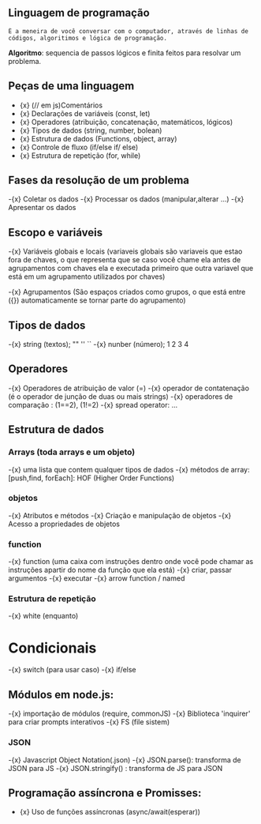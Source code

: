 ## Linguagem de programação 
    É a meneira de você conversar com o computador, através de linhas de códigos, algoritimos e lógica de programação.

**Algoritmo**: sequencia de passos lógicos e finita feitos para resolvar um problema.


## Peças de uma linguagem
- {x} (// em js)Comentários
- {x} Declarações de variáveis (const, let)
- {x} Operadores (atribuição, concatenação, matemáticos, lógicos)
- {x} Tipos de dados (string, number, bolean)
- {x} Estrutura de dados (Functions, object, array)
- {x} Controle de fluxo (if/else if/ else)
- {x} Estrutura de repetição (for, while)

## Fases da resolução de um problema 

-{x} Coletar os dados
-{x} Processar os dados (manipular,alterar ...)
-{x} Apresentar os dados

## Escopo e variáveis
-{x} Variáveis globais e locais (variaveis globais são variaveis que estao fora de chaves, o que representa que se caso você chame ela antes de agrupamentos com chaves ela e executada primeiro que outra variavel que está em um agrupamento utilizados por chaves)

-{x} Agrupamentos (São espaços criados como grupos, o que está entre ({}) automaticamente se tornar parte do agrupamento)

## Tipos de dados 

-{x} string (textos); "" '' ``
-{x} nunber (número); 1 2 3 4

## Operadores
-{x} Operadores de atribuição de valor (=)
-{x} operador de contatenação (é o operador de junção de duas ou mais strings)
-{x} operadores de comparação : (1==2), (1!=2)
-{x} spread operator: ...

## Estrutura de dados

### Arrays (toda arrays e um objeto)
-{x} uma lista que contem qualquer tipos de dados 
-{x} métodos de array: [push,find, forEach]: HOF (Higher Order Functions)

### objetos

-{x} Atributos e métodos
-{x} Criação e manipulação de objetos
-{x} Acesso a propriedades de objetos

### function
-{x} function (uma caixa com instruções dentro onde você pode chamar as instruções apartir do nome da função que ela está)
-{x} criar, passar argumentos
-{x} executar
-{x} arrow function / named 

### Estrutura de repetição 
-{x} white (enquanto)

# Condicionais
-{x} switch (para usar caso)
-{x} if/else

## Módulos em node.js:

-{x} importação de módulos (require, commonJS)
-{x} Biblioteca 'inquirer' para criar prompts interativos
-{x} FS (file sistem)

### JSON
-{x} Javascript Object Notation(.json)
-{x} JSON.parse(): transforma de JSON para JS 
-{x} JSON.stringify() : transforma de JS para JSON

## Programação assíncrona e Promisses:
- {x} Uso de funções assíncronas (async/await(esperar))